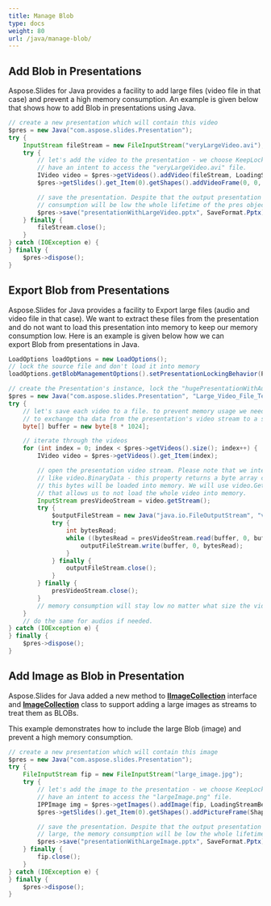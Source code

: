 ```yaml
---
title: Manage Blob
type: docs
weight: 80
url: /java/manage-blob/
---
```


## **Add Blob in Presentations**
Aspose.Slides for Java provides a facility to add large files (video file in that case) and prevent a high memory consumption. An example is given below that shows how to add Blob in presentations using Java.

```java
// create a new presentation which will contain this video
$pres = new Java("com.aspose.slides.Presentation");
try {
    InputStream fileStream = new FileInputStream("veryLargeVideo.avi");
    try {
        // let's add the video to the presentation - we choose KeepLocked behavior, because we not
        // have an intent to access the "veryLargeVideo.avi" file.
        IVideo video = $pres->getVideos().addVideo(fileStream, LoadingStreamBehavior.KeepLocked);
        $pres->getSlides().get_Item(0).getShapes().addVideoFrame(0, 0, 480, 270, video);

        // save the presentation. Despite that the output presentation will be very large, the memory
        // consumption will be low the whole lifetime of the pres object
        $pres->save("presentationWithLargeVideo.pptx", SaveFormat.Pptx);
    } finally {
        fileStream.close();
    }
} catch (IOException e) {
} finally {
    $pres->dispose();
}
```

## **Export Blob from Presentations**
Aspose.Slides for Java provides a facility to Export large files (audio and video file in that case). We want to extract these files from the presentation and do not want to load this presentation into memory to keep our memory consumption low. Here is an example is given below how we can export Blob from presentations in Java.

```java
LoadOptions loadOptions = new LoadOptions();
// lock the source file and don't load it into memory
loadOptions.getBlobManagementOptions().setPresentationLockingBehavior(PresentationLockingBehavior.KeepLocked);

// create the Presentation's instance, lock the "hugePresentationWithAudiosAndVideos.pptx" file.
$pres = new Java("com.aspose.slides.Presentation", "Large_Video_File_Test.pptx", loadOptions);
try {
    // let's save each video to a file. to prevent memory usage we need a buffer which will be used
    // to exchange tha data from the presentation's video stream to a stream for newly created video file.
    byte[] buffer = new byte[8 * 1024];

    // iterate through the videos
    for (int index = 0; index < $pres->getVideos().size(); index++) {
        IVideo video = $pres->getVideos().get_Item(index);

        // open the presentation video stream. Please note that we intentionally avoid accessing properties
        // like video.BinaryData - this property returns a byte array containing full video, and that means
        // this bytes will be loaded into memory. We will use video.GetStream, which will return Stream and
        // that allows us to not load the whole video into memory.
        InputStream presVideoStream = video.getStream();
        try {
            $outputFileStream = new Java("java.io.FileOutputStream", "video" + index + ".avi");
            try {
                int bytesRead;
                while ((bytesRead = presVideoStream.read(buffer, 0, buffer.length)) > 0) {
                    outputFileStream.write(buffer, 0, bytesRead);
                }
            } finally {
                outputFileStream.close();
            }
        } finally {
            presVideoStream.close();
        }
        // memory consumption will stay low no matter what size the videos or presentation is.
    }
    // do the same for audios if needed.
} catch (IOException e) {
} finally {
    $pres->dispose();
}
```

## **Add Image as Blob in Presentation**
Aspose.Slides for Java added a new method to [**IImageCollection**](https://apireference.aspose.com/java/slides/com.aspose.slides/IImageCollection) interface and [**ImageCollection**](https://apireference.aspose.com/java/slides/com.aspose.slides/ImageCollection) class to support adding a large images as streams to treat them as BLOBs.

This example demonstrates how to include the large Blob (image) and prevent a high memory consumption.

```java
// create a new presentation which will contain this image
$pres = new Java("com.aspose.slides.Presentation");
try {
    FileInputStream fip = new FileInputStream("large_image.jpg");
    try {
        // let's add the image to the presentation - we choose KeepLocked behavior, because we not
        // have an intent to access the "largeImage.png" file.
        IPPImage img = $pres->getImages().addImage(fip, LoadingStreamBehavior.KeepLocked);
        $pres->getSlides().get_Item(0).getShapes().addPictureFrame(ShapeType.Rectangle, 0, 0, 300, 200, img);

        // save the presentation. Despite that the output presentation will be
        // large, the memory consumption will be low the whole lifetime of the pres object
        $pres->save("presentationWithLargeImage.pptx", SaveFormat.Pptx);
    } finally {
        fip.close();
    }
} catch (IOException e) {
} finally {
    $pres->dispose();
}
```


